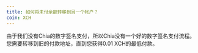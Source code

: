 ```yaml
---
title: 如何将未付余额转移到另一个帐户？
coin: XCH
---
```


由于我们没有Chia的数字签名支付，所以Chia没有一个好的数字签名支付流程。 您需要转移到旧的付款地址，直到您获得0.01 XCH的最低付款。
